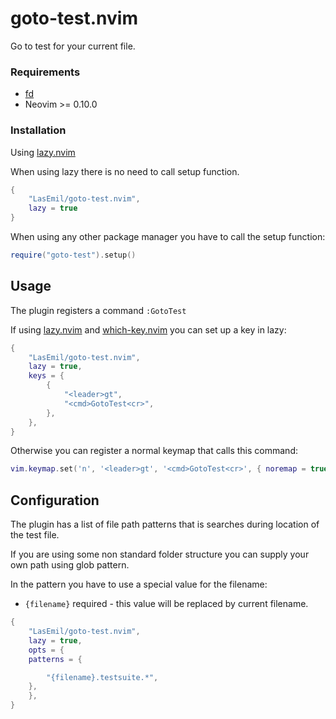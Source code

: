 # goto-test.nvim

Go to test for your current file.

### Requirements
- [fd](https://github.com/sharkdp/fd)
- Neovim >= 0.10.0

### Installation
Using [lazy.nvim](https://github.com/folke/lazy.nvim)

When using lazy there is no need to call setup function.

```lua
{
    "LasEmil/goto-test.nvim",
    lazy = true
}
```

When using any other package manager you have to call the setup function:

```lua
require("goto-test").setup()
```

## Usage
The plugin registers a command `:GotoTest`

If using [lazy.nvim](https://github.com/folke/lazy.nvim) and [which-key.nvim](https://github.com/folke/which-key.nvim) you can set up a key in lazy:

```lua
{
    "LasEmil/goto-test.nvim",
    lazy = true,
	keys = {
		{
			"<leader>gt",
			"<cmd>GotoTest<cr>",
		},
	},
}
```

Otherwise you can register a normal keymap that calls this command:
```lua
vim.keymap.set('n', '<leader>gt', '<cmd>GotoTest<cr>', { noremap = true, silent = true })
```

## Configuration
The plugin has a list of file path patterns that is searches during location of the test file.

If you are using some non standard folder structure you can supply your own path using glob pattern.

In the pattern you have to use a special value for the filename:

- `{filename}` required - this value will be replaced by current filename.

```lua
{
    "LasEmil/goto-test.nvim",
    lazy = true,
    opts = {
	patterns = {

		"{filename}.testsuite.*",
	},
    },
}
```


